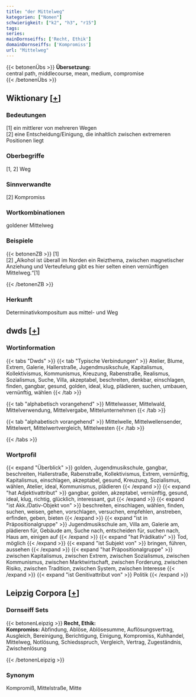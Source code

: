 ```yaml
---
title: "der Mittelweg"
kategorien: ["Nomen"]
schwierigkeit: ["k2", "h3", "r15"]
tags:
series:
mainDornseiffs: ['Recht, Ethik']
domainDornseiffs: ['Kompromiss']
url: "Mittelweg"
---
```


{{< betonenÜbs >}}
**Übersetzung:**  
central path, middlecourse, mean, medium, compromise  
{{< /betonenÜbs >}}

## Wiktionary [[+](https://de.wiktionary.org/wiki/Mittelweg)]

### Bedeutungen
[1] ein mittlerer von mehreren Wegen  
[2] eine Entscheidung/Einigung, die inhaltlich zwischen extremeren Positionen liegt  

### Oberbegriffe
[1, 2] Weg  

### Sinnverwandte
[2] Kompromiss  

### Wortkombinationen
goldener Mittelweg  

### Beispiele
{{< betonenZB >}}
[1]  
[2] „Alkohol ist überall im Norden ein Reizthema, zwischen magnetischer Anziehung und Verteufelung gibt es hier selten einen vernünftigen Mittelweg.“[1]  

{{< /betonenZB >}}
### Herkunft
Determinativkompositum aus mittel- und Weg  



## dwds [[+](https://www.dwds.de/wb/Mittelweg)]

### Wortinformation
{{< tabs "Dwds" >}}
{{< tab "Typische Verbindungen" >}}
Atelier, Blume, Extrem, Galerie, Hallerstraße, Jugendmusikschule, Kapitalismus, Kollektivismus, Kommunismus, Kreuzung, Rabenstraße, Realismus, Sozialismus, Suche, Villa, akzeptabel, beschreiten, denkbar, einschlagen, finden, gangbar, gesund, golden, ideal, klug, plädieren, suchen, umbauen, vernünftig, wählen
{{< /tab >}}

{{< tab "alphabetisch vorangehend" >}}
Mittelwasser, Mittelwald, Mittelverwendung, Mittelvergabe, Mittelunternehmen
{{< /tab >}}

{{< tab "alphabetisch vorangehend" >}}
Mittelwelle, Mittelwellensender, Mittelwert, Mittelwertvergleich, Mittelwesten
{{< /tab >}}

{{< /tabs >}}

### Wortprofil
{{< expand "Überblick" >}} golden, Jugendmusikschule, gangbar, beschreiten, Hallerstraße, Rabenstraße, Kollektivismus, Extrem, vernünftig, Kapitalismus, einschlagen, akzeptabel, gesund, Kreuzung, Sozialismus, wählen, Atelier, ideal, Kommunismus, plädieren {{< /expand >}}
{{< expand "hat Adjektivattribut" >}} gangbar, golden, akzeptabel, vernünftig, gesund, ideal, klug, richtig, glücklich, interessant, gut {{< /expand >}}
{{< expand "ist Akk./Dativ-Objekt von" >}} beschreiten, einschlagen, wählen, finden, suchen, weisen, gehen, vorschlagen, versuchen, empfehlen, anstreben, erfinden, geben, bieten {{< /expand >}}
{{< expand "ist in Präpositionalgruppe" >}} Jugendmusikschule am, Villa am, Galerie am, plädieren für, Gebäude am, Suche nach, entscheiden für, suchen nach, Haus am, einigen auf {{< /expand >}}
{{< expand "hat Prädikativ" >}} Tod, möglich {{< /expand >}}
{{< expand "ist Subjekt von" >}} bringen, führen, aussehen {{< /expand >}}
{{< expand "hat Präpositionalgruppe" >}} zwischen Kapitalismus, zwischen Extrem, zwischen Sozialismus, zwischen Kommunismus, zwischen Marktwirtschaft, zwischen Forderung, zwischen Risiko, zwischen Tradition, zwischen System, zwischen Interesse {{< /expand >}}
{{< expand "ist Genitivattribut von" >}} Politik {{< /expand >}}

## Leipzig Corpora [[+](https://corpora.uni-leipzig.de/en/res?word=Mittelweg&corpusId=deu_newscrawl-public_2018)]

### Dornseiff Sets
{{< betonenLeipzig >}}
**Recht, Ethik:**  
**Kompromiss:** Abfindung, Ablöse, Ablösesumme, Auflösungsvertrag, Ausgleich, Bereinigung, Berichtigung, Einigung, Kompromiss, Kuhhandel, Mittelweg, Notlösung, Schiedsspruch, Vergleich, Vertrag, Zugeständnis, Zwischenlösung  

{{< /betonenLeipzig >}}

### Synonym
Kompromiß, Mittelstraße, Mitte


